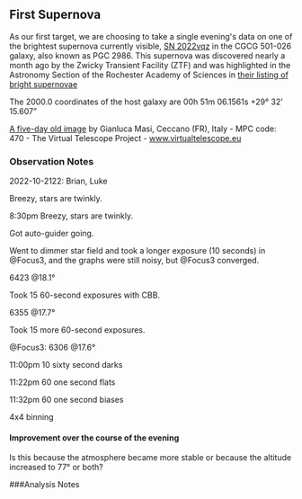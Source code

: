 ## First Supernova

As our first target, we are choosing to take a single evening's data on one of the brightest supernova currently visible, [SN 2022vqz](https://www.rochesterastronomy.org/supernova.html#2022vqz) in the CGCG 501-026 galaxy, also known as PGC 2986.
This supernova was discovered nearly a month ago by the Zwicky Transient Facility (ZTF) and was highlighted in the Astronomy Section of the Rochester Academy of Sciences in [their listing of bright supernovae](./https://www.rochesterastronomy.org/supernova.html)

The 2000.0 coordinates of the host galaxy are 00h 51m 06.1561s  +29&deg; 32&rsquo; 15.607&rdquo;

[A five-day old image](./SN2022vqz_16oct2022_pw17_masi.jpg) by Gianluca Masi, Ceccano (FR), Italy - MPC code: 470 - The Virtual Telescope Project - www.virtualtelescope.eu

### Observation Notes

2022-10-2122: Brian, Luke

Breezy, stars are twinkly.

8:30pm Breezy, stars are twinkly.

Got auto-guider going.

Went to dimmer star field and took a longer exposure (10 seconds) in @Focus3, and the graphs were still noisy, but @Focus3 converged.

6423 @18.1&deg;

Took 15 60-second exposures with CBB.

6355 @17.7&deg;

Took 15 more 60-second exposures.

@Focus3: 6306 @17.6&deg;

11:00pm 10 sixty second darks

11:22pm 60 one second flats

11:32pm 60 one second biases

4x4 binning

#### Improvement over the course of the evening

Is this because the atmosphere became more stable or because the altitude increased to 77&deg; or both?

###Analysis Notes
